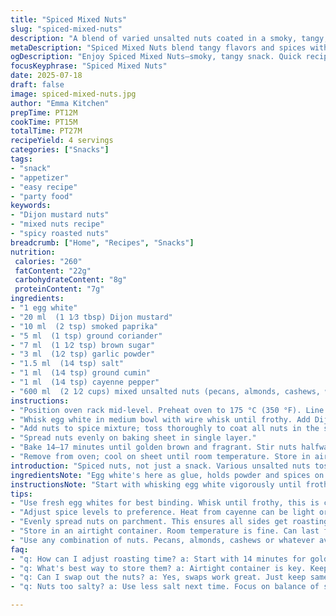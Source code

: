 ```yaml
---
title: "Spiced Mixed Nuts"
slug: "spiced-mixed-nuts"
description: "A blend of varied unsalted nuts coated in a smoky, tangy, and mildly sweet spice mix, oven-roasted until crisp. Uses egg white as binder. Incorporates Dijon mustard, ground coriander, smoked paprika, brown sugar, garlic powder, salt, cayenne pepper, and cumin. Nuts include pecans, almonds, cashews but can be swapped. Roasting releases aromas and deepens flavors; stirring midway ensures even toasting. Serve warm or cooled. Great as snack, appetizer, or cheese board companion."
metaDescription: "Spiced Mixed Nuts blend tangy flavors and spices with a crunchy texture. Perfect as a snack or appetizer, ready in under 30 minutes."
ogDescription: "Enjoy Spiced Mixed Nuts—smoky, tangy snack. Quick recipe perfect for entertaining or just snacking. Under 30 minutes to satisfy cravings."
focusKeyphrase: "Spiced Mixed Nuts"
date: 2025-07-18
draft: false
image: spiced-mixed-nuts.jpg
author: "Emma Kitchen"
prepTime: PT12M
cookTime: PT15M
totalTime: PT27M
recipeYield: 4 servings
categories: ["Snacks"]
tags:
- "snack"
- "appetizer"
- "easy recipe"
- "party food"
keywords:
- "Dijon mustard nuts"
- "mixed nuts recipe"
- "spicy roasted nuts"
breadcrumb: ["Home", "Recipes", "Snacks"]
nutrition: 
 calories: "260"
 fatContent: "22g"
 carbohydrateContent: "8g"
 proteinContent: "7g"
ingredients:
- "1 egg white"
- "20 ml  (1 1⁄3 tbsp) Dijon mustard"
- "10 ml  (2 tsp) smoked paprika"
- "5 ml  (1 tsp) ground coriander"
- "7 ml  (1 1⁄2 tsp) brown sugar"
- "3 ml  (1⁄2 tsp) garlic powder"
- "1.5 ml  (1⁄4 tsp) salt"
- "1 ml  (1⁄4 tsp) ground cumin"
- "1 ml  (1⁄4 tsp) cayenne pepper"
- "600 ml  (2 1⁄2 cups) mixed unsalted nuts (pecans, almonds, cashews, walnuts)"
instructions:
- "Position oven rack mid-level. Preheat oven to 175 °C (350 °F). Line baking sheet with parchment paper. Set aside."
- "Whisk egg white in medium bowl with wire whisk until frothy. Add Dijon mustard, smoked paprika, coriander, brown sugar, garlic powder, salt, cumin, and cayenne. Mix well to form spice slurry."
- "Add nuts to spice mixture; toss thoroughly to coat all nuts in the spiced egg wash."
- "Spread nuts evenly on baking sheet in single layer."
- "Bake 14–17 minutes until golden brown and fragrant. Stir nuts halfway through baking for even roasting."
- "Remove from oven; cool on sheet until room temperature. Store in airtight container or serve immediately."
introduction: "Spiced nuts, not just a snack. Various unsalted nuts tossed in zesty coating. Egg white foams up, acts sticky binder. Dijon mustard brings tang, not overpowering. Paprika, smoked now, adds depth. Coriander changed in place of dry mustard. Garlic powder swapped for sugar's companion. Cayenne stays, kick lingers. Salt soft for balance. Oven heated, 175 degrees. Nuts arrayed on parchment, waiting. Stir midway. Crisp develops, aroma floats out. Cool down takes patience. Serve with cheeses, or alone. Crunch. Heat. Try swapping nuts for hazelnuts or macadamia. Spice levels adjustable. Mild or fiery. That’s the twist. Nuts are versatile, endless combos. Ready in under 30 minutes. Hands dirty, mouth busy, no fuss."
ingredientsNote: "Egg white's here as glue, holds powder and spices on nuts. Dijon mustard has acidity, keeps mix tangy but smooth. Paprika smoked, not sweet, adds smokiness, swapped from regular for depth. Coriander's warmth replaces the dry mustard, milder and aromatic. Brown sugar balances spice and acid with slight sweetness, instead of plain white. Garlic powder rounds the profile, instead of dry mustard. Salt carefully measured — too much kills nut flavor. Cayenne for gentle heat, adjust to preference. Nuts: pecans, almonds, cashews, walnuts combined for texture and taste. Quantity increased slightly from original to ensure enough for coating. Use unsalted nuts mostly, avoid oversalting."
instructionsNote: "Start with whisking egg white vigorously until frothy—this binds. Then add all dry spices and Dijon mustard, whisk thoroughly for a cohesive mixture. Mixing nuts in coats completely; no bare spots. Arrange on parchment paper single layer for even heat. Bake at moderate 175 °C for a bit longer than original 12 minutes, about 14-17 minutes, stirring once halfway to prevent burning and encourage even roasting. Allow to cool on baking sheet so nuts crisp up as they cool. Store in airtight container. Serve as appetizer or snack, alone or with cheese. Watch roasting time; nuts can go from toasted to burnt fast. Experiment with spice quantities or replace cayenne with chili powder. The twist gives smoky notes and richer aroma compared to the original."
tips:
- "Use fresh egg whites for best binding. Whisk until frothy, this is crucial. The mixture need stickiness to coat well. Don't skimp on whisking. Add spices after, keep it smooth."
- "Adjust spice levels to preference. Heat from cayenne can be light or intense. Garlic powder brings flavor too. Ground coriander has warmth, great balance. Experiment, find what you love."
- "Evenly spread nuts on parchment. This ensures all sides get roasting. Too crowded? Nuts will steam. Stir halfway for even results. Important to watch—burning happens fast."
- "Store in an airtight container. Room temperature is fine. Can last for a week. Consider refrigeration to extend freshness. Just be sure to bring back to room temp before eating."
- "Use any combination of nuts. Pecans, almonds, cashews or whatever available. Each nut has unique texture. This adds crunch factor. Hazelnuts, macadamia work well too."
faq:
- "q: How can I adjust roasting time? a: Start with 14 minutes for golden brown. Watch closely till fragrant. Can shift to more time if needed. Stir midway too. Don’t let them burn."
- "q: What's best way to store them? a: Airtight container is key. Keep in cool, dry place. Lasts a week easily. Fridge helps if longer storage is wanted. Avoid moisture."
- "q: Can I swap out the nuts? a: Yes, swaps work great. Just keep same ratios. Each nut brings different taste. Experiment often. Some combinations stand out."
- "q: Nuts too salty? a: Use less salt next time. Focus on balance of spices. Measure carefully. Salt can overwhelm. Adjust to taste, more sweetness could help too."

---
```


